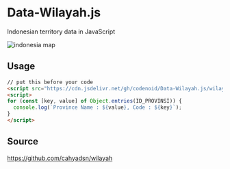# Data-Wilayah.js
Indonesian territory data in JavaScript

![indonesia map](https://kyotoreview.org/wp-content/uploads/Indonesia-map-678x381.jpg)

## Usage

```html
// put this before your code
<script src="https://cdn.jsdelivr.net/gh/codenoid/Data-Wilayah.js/wilayah.js" type="text/javascript"></script>
<script>
for (const [key, value] of Object.entries(ID_PROVINSI)) {
  console.log(`Province Name : ${value}, Code : ${key}`);
}
</script>
```

## Source

https://github.com/cahyadsn/wilayah

